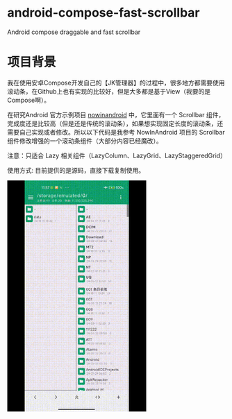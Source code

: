 # android-compose-fast-scrollbar
Android compose draggable and fast scrollbar

# 项目背景
我在使用安卓Compose开发自己的【JK管理器】的过程中，很多地方都需要使用滚动条，在Github上也有实现的比较好，但是大多都是基于View（我要的是Compose啊）。

在研究Android 官方示例项目 [nowinandroid](https://github.com/android/nowinandroid) 中，它里面有一个 Scrollbar 组件，完成度还是比较高（但是还是传统的滚动条），如果想实现固定长度的滚动条，还需要自己实现或者修改。所以以下代码是我参考 NowInAndroid 项目的 Scrollbar 组件修改增强的一个滚动条组件（大部分内容已经魔改）。

注意：只适合 Lazy 相关组件（LazyColumn、LazyGrid、LazyStaggeredGrid）

使用方式: 目前提供的是源码，直接下载复制使用。


<img src="scrollbar/_readme/ScrollbarVideo.gif" width="320" alt="Jetnews sample demo">


